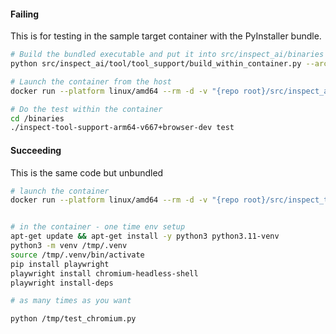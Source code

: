 #### Failing

This is for testing in the sample target container with the PyInstaller bundle.

```bash
# Build the bundled executable and put it into src/inspect_ai/binaries
python src/inspect_ai/tool/tool_support/build_within_container.py --arch arm64 --browser

# Launch the container from the host
docker run --platform linux/amd64 --rm -d -v "{repo root}/src/inspect_ai/binaries:/binaries" debian:bookworm-slim bash -lc 'tail -f /dev/null'

# Do the test within the container
cd /binaries
./inspect-tool-support-arm64-v667+browser-dev test
```

#### Succeeding

This is the same code but unbundled

```bash
# launch the container
docker run --platform linux/amd64 --rm -d -v "{repo root}/src/inspect_tool_support/src/inspect_tool_support/_cli/test_chromium.py:/tmp/test_chromium.py" debian:bookworm-slim bash -lc 'tail -f /dev/null'


# in the container - one time env setup
apt-get update && apt-get install -y python3 python3.11-venv
python3 -m venv /tmp/.venv
source /tmp/.venv/bin/activate
pip install playwright
playwright install chromium-headless-shell
playwright install-deps

# as many times as you want

python /tmp/test_chromium.py

```
